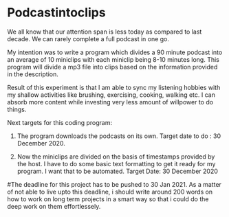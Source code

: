 # Podcastintoclips

We all know that our attention span is less today as compared to last decade. We can rarely complete a full podcast in one go. 

My intention was to write a program which divides a 90 minute podcast into an average of 10 miniclips with each miniclip being 8-10 minutes long.
This program will divide a mp3 file into clips based on the information provided in the description.

Result of this experiment is that I am able to sync my listening hobbies with my shallow activities like brushing, exercising, cooking, walking etc. I can 
absorb more content while investing very less amount of willpower to do things. 



Next targets for this coding program:

1. The program downloads the podcasts on its own.
Target date to do : 30 December 2020.

2. Now the miniclips are divided on the basis of timestamps provided by the host. I have to do some basic text formatting to get it ready for my program. 
I want that to be automated. 
Target Date: 30 December 2020

#The deadline for this project has to be pushed to 30 Jan 2021. 
As a matter of not able to live upto this deadline, i should write around 200 words on how to work on long term projects in a smart way so that i could do the deep work on them effortlessely.
